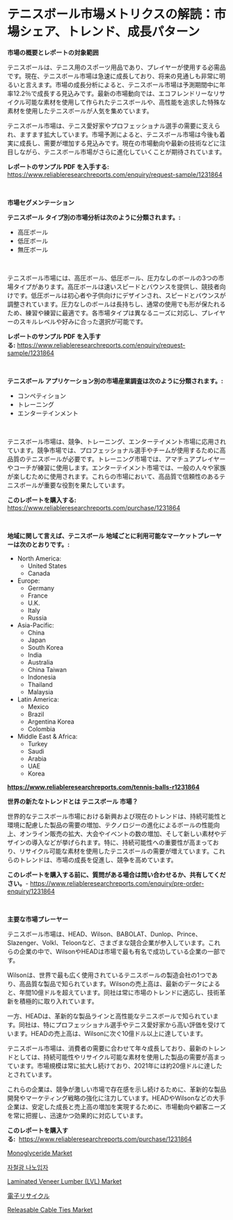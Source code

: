 <p><h1>テニスボール市場メトリクスの解読：市場シェア、トレンド、成長パターン</h1></p><p><strong>市場の概要とレポートの対象範囲</strong></p>
<p><p>テニスボールは、テニス用のスポーツ用品であり、プレイヤーが使用する必需品です。現在、テニスボール市場は急速に成長しており、将来の見通しも非常に明るいと言えます。市場の成長分析によると、テニスボール市場は予測期間中に年率12.2％で成長する見込みです。最新の市場動向では、エコフレンドリーなリサイクル可能な素材を使用して作られたテニスボールや、高性能を追求した特殊な素材を使用したテニスボールが人気を集めています。</p><p>テニスボール市場は、テニス愛好家やプロフェッショナル選手の需要に支えられ、ますます拡大しています。市場予測によると、テニスボール市場は今後も着実に成長し、需要が増加する見込みです。現在の市場動向や最新の技術などに注目しながら、テニスボール市場がさらに進化していくことが期待されています。</p></p>
<p><strong>レポートのサンプル PDF を入手する:</strong> <a href="https://www.reliableresearchreports.com/enquiry/request-sample/1231864">https://www.reliableresearchreports.com/enquiry/request-sample/1231864</a></p>
<p>&nbsp;</p>
<p><strong>市場セグメンテーション</strong></p>
<p><strong>テニスボール タイプ別の市場分析は次のように分類されます。:</strong></p>
<p><ul><li>高圧ボール</li><li>低圧ボール</li><li>無圧ボール</li></ul></p>
<p>&nbsp;</p>
<p><p>テニスボール市場には、高圧ボール、低圧ボール、圧力なしのボールの3つの市場タイプがあります。高圧ボールは速いスピードとバウンスを提供し、競技者向けです。低圧ボールは初心者や子供向けにデザインされ、スピードとバウンスが調整されています。圧力なしのボールは長持ちし、通常の使用でも形が保たれるため、練習や練習に最適です。各市場タイプは異なるニーズに対応し、プレイヤーのスキルレベルや好みに合った選択が可能です。</p></p>
<p><strong>レポートのサンプル PDF を入手する:</strong>&nbsp;<a href="https://www.reliableresearchreports.com/enquiry/request-sample/1231864">https://www.reliableresearchreports.com/enquiry/request-sample/1231864</a></p>
<p>&nbsp;</p>
<p><strong> テニスボール アプリケーション別の市場産業調査は次のように分類されます。:</strong></p>
<p><ul><li>コンペティション</li><li>トレーニング</li><li>エンターテインメント</li></ul></p>
<p>&nbsp;</p>
<p><p>テニスボール市場は、競争、トレーニング、エンターテイメント市場に応用されています。競争市場では、プロフェッショナル選手やチームが使用するために高品質のテニスボールが必要です。トレーニング市場では、アマチュアプレイヤーやコーチが練習に使用します。エンターテイメント市場では、一般の人々や家族が楽しむために使用されます。これらの市場において、高品質で信頼性のあるテニスボールが重要な役割を果たしています。</p></p>
<p><strong>このレポートを購入する:</strong>&nbsp; <a href="https://www.reliableresearchreports.com/purchase/1231864">https://www.reliableresearchreports.com/purchase/1231864</a></p>
<p>&nbsp;</p>
<p><strong>地域に関して言えば、テニスボール 地域ごとに利用可能なマーケットプレーヤーは次のとおりです。:</strong></p>
<p><ul>
    <li>
        North America:
        <ul>
            <li>United States</li>
            <li>Canada</li>
        </ul>
    </li>
    <li>
        Europe:
        <ul>
            <li>Germany</li>
            <li>France</li>
            <li>U.K.</li>
            <li>Italy</li>
            <li>Russia</li>
        </ul>
    </li>
    <li>
        Asia-Pacific:
        <ul>
            <li>China</li>
            <li>Japan</li>
            <li>South Korea</li>
            <li>India</li>
            <li>Australia</li>
            <li>China Taiwan</li>
            <li>Indonesia</li>
            <li>Thailand</li>
            <li>Malaysia</li>
        </ul>
    </li>
    <li>
        Latin America:
        <ul>
            <li>Mexico</li>
            <li>Brazil</li>
            <li>Argentina Korea</li>
            <li>Colombia</li>
        </ul>
    </li>
    <li>
        Middle East & Africa:
        <ul>
            <li>Turkey</li>
            <li>Saudi</li>
            <li>Arabia</li>
            <li>UAE</li>
            <li>Korea</li>
        </ul>
    </li>
    </ul></p>
<p><strong><a href="https://www.reliableresearchreports.com/tennis-balls-r1231864">https://www.reliableresearchreports.com/tennis-balls-r1231864</a></strong>&nbsp;</p>
<p><strong>世界の新たなトレンドとは テニスボール 市場？</strong></p>
<p><p>世界的なテニスボール市場における新興および現在のトレンドは、持続可能性と環境に配慮した製品の需要の増加、テクノロジーの進化によるボールの性能向上、オンライン販売の拡大、大会やイベントの数の増加、そして新しい素材やデザインの導入などが挙げられます。特に、持続可能性への重要性が高まっており、リサイクル可能な素材を使用したテニスボールの需要が増えています。これらのトレンドは、市場の成長を促進し、競争を高めています。</p></p>
<p><strong>このレポートを購入する前に、質問がある場合は問い合わせるか、共有してください。</strong>- <a href="https://www.reliableresearchreports.com/enquiry/pre-order-enquiry/1231864">https://www.reliableresearchreports.com/enquiry/pre-order-enquiry/1231864</a></p>
<p>&nbsp;</p>
<p><strong>主要な市場プレーヤー</strong></p>
<p><p>テニスボール市場は、HEAD、Wilson、BABOLAT、Dunlop、Prince、Slazenger、Volkl、Teloonなど、さまざまな競合企業が参入しています。これらの企業の中で、WilsonやHEADは市場で最も有名で成功している企業の一部です。</p><p>Wilsonは、世界で最も広く使用されているテニスボールの製造会社の1つであり、高品質な製品で知られています。Wilsonの売上高は、最新のデータによると、年間10億ドルを超えています。同社は常に市場のトレンドに適応し、技術革新を積極的に取り入れています。</p><p>一方、HEADは、革新的な製品ラインと高性能なテニスボールで知られています。同社は、特にプロフェッショナル選手やテニス愛好家から高い評価を受けています。HEADの売上高は、Wilsonに次ぐ10億ドル以上に達しています。</p><p>テニスボール市場は、消費者の需要に合わせて年々成長しており、最新のトレンドとしては、持続可能性やリサイクル可能な素材を使用した製品の需要が高まっています。市場規模は常に拡大し続けており、2021年には約20億ドルに達したとされています。</p><p>これらの企業は、競争が激しい市場で存在感を示し続けるために、革新的な製品開発やマーケティング戦略の強化に注力しています。HEADやWilsonなどの大手企業は、安定した成長と売上高の増加を実現するために、市場動向や顧客ニーズを常に把握し、迅速かつ効果的に対応しています。</p></p>
<p><strong>このレポートを購入する:</strong>&nbsp;&nbsp;<a href="https://www.reliableresearchreports.com/purchase/1231864">https://www.reliableresearchreports.com/purchase/1231864</a></p>
<p><p><a href="https://issuu.com/reportprime-2/docs/monoglyceride-market-size-2030.pptx">Monoglyceride Market</a></p><p><a href="https://github.com/KellyLyncyh543964/Market-Research-Report-List-1/blob/main/605507820352.md">자철광 나노입자</a></p><p><a href="https://www.linkedin.com/pulse/laminated-veneer-lumber-lvl-market-size-global-industry-gsaje?trackingId=9Z%2BT3EgX54j9MTSsoZYopw%3D%3D">Laminated Veneer Lumber (LVL) Market</a></p><p><a href="https://github.com/mohamedbakry57/Market-Research-Report-List-3/blob/main/609376922245.md">電子リサイクル</a></p><p><a href="https://issuu.com/reportprime-2/docs/releasable-cable-ties-market-size-2030.pptx">Releasable Cable Ties Market</a></p></p>